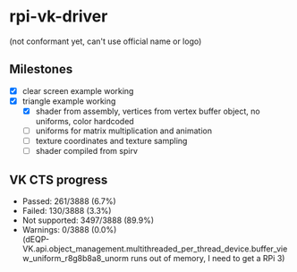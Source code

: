 # rpi-vk-driver
(not conformant yet, can't use official name or logo)

## Milestones
- [x] clear screen example working
- [x] triangle example working
  - [x] shader from assembly, vertices from vertex buffer object, no uniforms, color hardcoded
  - [ ] uniforms for matrix multiplication and animation
  - [ ] texture coordinates and texture sampling
  - [ ] shader compiled from spirv

## VK CTS progress
- Passed:        261/3888 (6.7%)  
- Failed:        130/3888 (3.3%)  
- Not supported: 3497/3888 (89.9%)  
- Warnings:      0/3888 (0.0%)  
(dEQP-VK.api.object_management.multithreaded_per_thread_device.buffer_view_uniform_r8g8b8a8_unorm runs out of memory, I need to get a RPi 3)

